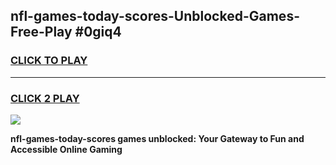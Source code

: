 
## nfl-games-today-scores-Unblocked-Games-Free-Play #0giq4
<h3>
<a href="https://us.freeplayer.one?title=nfl-games-today-scores&ref=9M">CLICK TO PLAY</a></h3>
<hr>

<h3>
<a href="https://us.freeplayer.one?title=nfl-games-today-scores&ref=9M">CLICK 2 PLAY</a>
  
</h3>

<a href="https://us.freeplayer.one?title=nfl-games-today-scores&ref=9M"><img src="https://clearcache.store/games.png"></a>


**nfl-games-today-scores games unblocked: Your Gateway to Fun and Accessible Online Gaming**
